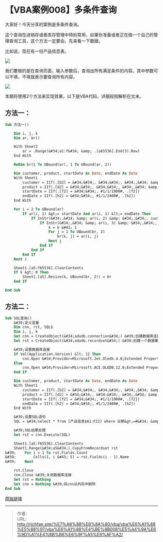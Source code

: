 # 【VBA案例008】多条件查询

大家好！今天分享的案例是多条件查询。

这个查询在进销存或者库存管理中特别常用，如果你准备或者正在做一个自己的管理查询工具，这个方法一定要会。先来看一下数据。

比如说，现在有一份产品信息表。

![](https://img.richfan.site/program/vba/vba案列/【VBA案例008】多条件查询_1.jpg)

我们要做的是在查询页面，输入参数后，查询出所有满足条件的内容。其中参数可以不填，不填就表示要查询所有内容。

![](https://img.richfan.site/program/vba/vba案列/【VBA案例008】多条件查询_2.gif)

本期将使用2个方法来实现效果，以下是VBA代码，详细视频解析在文末。

## 方法一：

```vb
Sub 方法一()

    Dim i, j, k
    Dim ar, br()

    With Sheet2
        ar = .Range(&#34;a1:f&#34; &amp; .[a65536].End(3).Row)
    End With

    ReDim br(1 To UBound(ar), 1 To UBound(ar, 2))

    Dim customer, product, startDate As Date, endDate As Date
    With Sheet1
        customer = IIf(.[b2] = &#34;&#34;, &#34;&#34;, &#34;,&#34; &amp; .[b2] &amp; &#34;,&#34;)
        product = IIf(.[d2] = &#34;&#34;, &#34;&#34;, &#34;,&#34; &amp; .[d2] &amp; &#34;,&#34;)
        startDate = IIf(.[f2] = &#34;&#34;, #1/1/1900#, .[f2])
        endDate = IIf(.[h2] = &#34;&#34;, #1/1/2400#, .[h2])
    End With

    For i = 2 To UBound(ar)
        If ar(i, 1) &gt;= startDate And ar(i, 1) &lt;= endDate Then
            If InStr(&#34;,&#34; &amp; ar(i, 2) &amp; &#34;,&#34;, customer) &gt; 0 Then
                If InStr(&#34;,&#34; &amp; ar(i, 3) &amp; &#34;,&#34;, product) &gt; 0 Then
                    k = k &#43; 1
                    For j = 1 To UBound(br, 2)
                        br(k, j) = ar(i, j)
                    Next j
                End If
            End If
        End If
    Next i

    Sheet1.[a5:f65536].ClearContents
    If k &gt; 0 Then
        Sheet1.[a5].Resize(k, UBound(br, 2)) = br
    End If

End Sub
```

## 方法二：

```vb
Sub SQL查询()
    &#39;定义变量
    Dim cnn, rst, SQL$
    Dim i, j, k
    Set cnn = CreateObject(&#34;adodb.connection&#34;) &#39;创建数据库连接
    Set rst = CreateObject(&#34;adodb.recordset&#34;) &#39;创建一个数据集保存数据

    &#39;设置数据库连接
    If Val(Application.Version) &lt; 12 Then
        cnn.Open &#34;Provider=Microsoft.Jet.Oledb.4.0;Extended Properties=&#39;Excel 8.0;HDR=yes&#39;;Data Source=&#34; &amp; ThisWorkbook.FullName
    Else
        cnn.Open &#34;Provider=Microsoft.ACE.OLEDB.12.0;Extended Properties=&#39;Excel 12.0;HDR=yes&#39;;Data Source=&#34; &amp; ThisWorkbook.FullName
    End If

    Dim customer, product, startDate As Date, endDate As Date
    With Sheet1
        customer = IIf(.[b2] = &#34;&#34;, &#34;&#34;, &#34;,&#34; &amp; .[b2] &amp; &#34;,&#34;)
        product = IIf(.[d2] = &#34;&#34;, &#34;&#34;, &#34;,&#34; &amp; .[d2] &amp; &#34;,&#34;)
        startDate = IIf(.[f2] = &#34;&#34;, #1/1/1900#, .[f2])
        endDate = IIf(.[h2] = &#34;&#34;, #1/1/2400#, .[h2])
    End With

    &#39;设置SQL语句
    SQL = &#34;select * from [产品信息$A1:F22] where 日期&gt;=#&#34; &amp; startDate &amp; &#34;# and 日期&lt;=#&#34; &amp; endDate &amp; &#34;# and instr(&#39;,&#39;&amp;客户&amp;&#39;,&#39;,&#39;&#34; &amp; customer &amp; &#34;&#39;)&gt;0 and instr(&#39;,&#39;&amp;产品&amp;&#39;,&#39;,&#39;&#34; &amp; product &amp; &#34;&#39;)&gt;0&#34; &#39;

    &#39;SQL结果处理
    Set rst = cnn.Execute(SQL)

    Sheet1.[a5:f65536].ClearContents
    Sheet1.Range(&#34;a5&#34;).CopyFromRecordset rst
&#39;    For i = 1 To rst.Fields.Count
&#39;        Cells(1, i &#43; 5) = rst.Fields(i - 1).Name
&#39;    Next

    rst.Close
    cnn.Close &#39;关闭数据库连接
    Set rst = Nothing
    Set cnn = Nothing &#39;将cnn从内存中删除
End Sub
```

[原始链接](https://mp.weixin.qq.com/s?__biz=MzIyOTc3NzQ2NA==&amp;mid=2247485165&amp;idx=1&amp;sn=db0537ef59d97d88e01ce1fffdb64ede&amp;chksm=e8bccfbadfcb46acfd719e6ecdd36faf6e914abf46752426d49e7de49ac627a31036befdb81b&amp;scene=178&amp;cur_album_id=3115603487041503237#rd)

---

> 作者:   
> URL: http://richfan.site/%E7%A8%8B%E6%8A%80/vba/vba%E6%A1%88%E5%88%97/vba%E6%A1%88%E4%BE%8B008%E5%A4%9A%E6%9D%A1%E4%BB%B6%E6%9F%A5%E8%AF%A2/  

